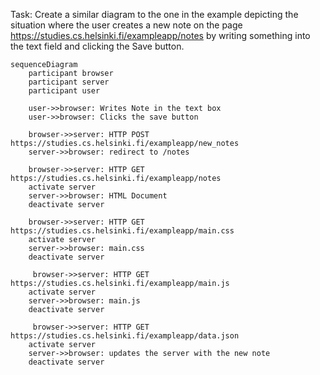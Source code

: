 Task: Create a similar diagram to the one in the example depicting the situation where the user creates a new note on the page https://studies.cs.helsinki.fi/exampleapp/notes by writing something into the text field and clicking the Save button.

```mermaid
sequenceDiagram
    participant browser
    participant server
    participant user

    user->>browser: Writes Note in the text box
    user->>browser: Clicks the save button

    browser->>server: HTTP POST https://studies.cs.helsinki.fi/exampleapp/new_notes
    server->>browser: redirect to /notes

    browser->>server: HTTP GET https://studies.cs.helsinki.fi/exampleapp/notes
    activate server
    server->>browser: HTML Document
    deactivate server

    browser->>server: HTTP GET https://studies.cs.helsinki.fi/exampleapp/main.css
    activate server
    server->>browser: main.css
    deactivate server

     browser->>server: HTTP GET https://studies.cs.helsinki.fi/exampleapp/main.js
    activate server
    server->>browser: main.js
    deactivate server

     browser->>server: HTTP GET https://studies.cs.helsinki.fi/exampleapp/data.json
    activate server
    server->>browser: updates the server with the new note
    deactivate server

```
